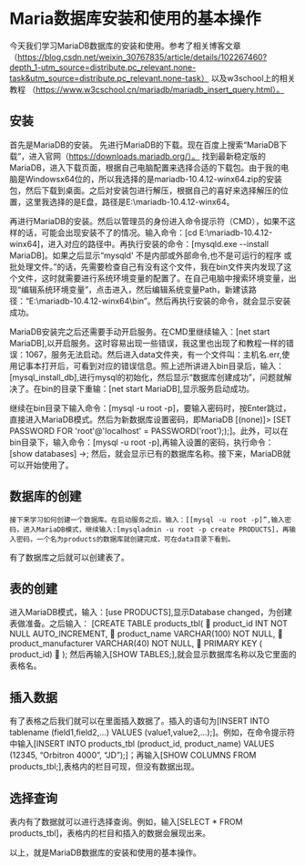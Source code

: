 # Maria数据库安装和使用的基本操作
今天我们学习MariaDB数据库的安装和使用。参考了相关博客文章（https://blog.csdn.net/weixin_30767835/article/details/102267460?depth_1-utm_source=distribute.pc_relevant.none-task&utm_source=distribute.pc_relevant.none-task） 以及w3school上的相关教程  （https://www.w3cschool.cn/mariadb/mariadb_insert_query.html）。

## 安装
首先是MariaDB的安装。
先进行MariaDB的下载。现在百度上搜索“MariaDB下载”，进入官网（https://downloads.mariadb.org/）。
找到最新稳定版的MariaDB，进入下载页面，根据自己电脑配置来选择合适的下载包。由于我的电脑是Windowsx64位的，所以我选择的是mariadb-10.4.12-winx64.zip的安装包，然后下载到桌面。之后对安装包进行解压，根据自己的喜好来选择解压的位置，这里我选择的是E盘，路径是E:\mariadb-10.4.12-winx64。

再进行MariaDB的安装。然后以管理员的身份进入命令提示符（CMD），如果不这样的话，可能会出现安装不了的情况。输入命令：[cd E:\mariadb-10.4.12-winx64]，进入对应的路径中。再执行安装的命令：[mysqld.exe --install MariaDB]。如果之后显示“mysqld' 不是内部或外部命令,也不是可运行的程序 或批处理文件。”的话，先需要检查自己有没有这个文件，我在bin文件夹内发现了这个文件，这时就需要进行系统环境变量的配置了。在自己电脑中搜索环境变量，出现“编辑系统环境变量”，点击进入，然后编辑系统变量Path，新建该路径：“E:\mariadb-10.4.12-winx64\bin”。然后再执行安装的命令，就会显示安装成功。

MariaDB安装完之后还需要手动开启服务。在CMD里继续输入：[net start MariaDB],以开启服务。这时容易出现一些错误，我这里也出现了和教程一样的错误：1067，服务无法启动。然后进入data文件夹，有一个文件叫：主机名.err,使用记事本打开后，可看到对应的错误信息。照上述所讲进入bin目录后，输入：[mysql_install_db],进行mysql的初始化，然后显示“数据库创建成功”，问题就解决了。在bin的目录下重输：[net start MariaDB],显示服务启动成功。

继续在bin目录下输入命令：[mysql -u root -p]，要输入密码时，按Enter跳过，直接进入MariaDB模式。然后为新数据库设置密码，即MariaDB [(none)]> [SET PASSWORD FOR 'root'@'localhost' = PASSWORD('root'););]。此外，可以在bin目录下，输入命令：[mysql -u root -p],再输入设置的密码，执行命令：[show databases]
->;
然后，就会显示已有的数据库名称。接下来，MariaDB就可以开始使用了。

## 数据库的创建
    接下来学习如何创建一个数据库。在启动服务之后，输入：[[mysql -u root -p]”,输入密码，进入MariaDB模式，继续输入:[mysqladmin -u root -p create PRODUCTS]，再输入密码，一个名为products的数据库就创建完成，可在data目录下看到。
有了数据库之后就可以创建表了。

## 表的创建
进入MariaDB模式，输入：[use PRODUCTS],显示Database changed，为创建表做准备。之后输入：
[CREATE TABLE products_tbl(
	  product_id INT NOT NULL AUTO_INCREMENT,
	  product_name VARCHAR(100) NOT NULL,
	  product_manufacturer  VARCHAR(40) NOT NULL,
	PRIMARY KEY ( product_id)
	);
然后再输入[SHOW TABLES;],就会显示数据库名称以及它里面的表格名。

## 插入数据

有了表格之后我们就可以在里面插入数据了。插入的语句为[INSERT INTO tablename (field1,field2,…) VALUES (value1,value2,…);]。例如，在命令提示符中输入[INSERT INTO products_tbl (product_id, product_name) VALUES (12345, “Orbitron 4000”, “JD”);]；再输入[SHOW COLUMNS FROM products_tbl;],表格内的栏目可现，但没有数据出现。

## 选择查询
表内有了数据就可以进行选择查询。例如，输入[SELECT * FROM products_tbl]，表格内的栏目和插入的数据会展现出来。

以上，就是MariaDB数据库的安装和使用的基本操作。
